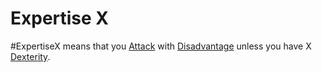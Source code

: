 ---
---

# Expertise X

\#ExpertiseX means that you [Attack](../../../../../Game%20Procedures/Attack.md) with [Disadvantage](../../../../../Game%20Procedures/Dice%20Rolls/Disadvantage.md) unless you have X [Dexterity](../../../../../Player%20Characters/Chosen%20Statistics/Dexterity.md).
